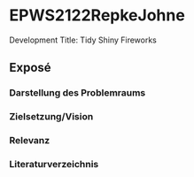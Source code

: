 # EPWS2122RepkeJohne
Development Title: Tidy Shiny Fireworks
## Exposé
### Darstellung des Problemraums

### Zielsetzung/Vision

### Relevanz

### Literaturverzeichnis
